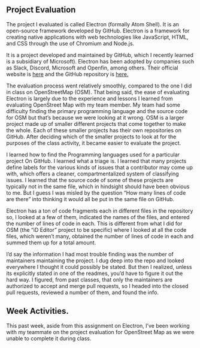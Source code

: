 
## Project Evaluation

The project I evaluated is called Electron (formally Atom Shell). It is an open-source framework developed by GitHub. Electron is a framework for creating native applications with web technologies like JavaScript, HTML, and CSS through the use of Chromium and Node.js.

It is a project developed and maintained by GitHub, which I recently learned is a subsidiary of Microsoft). Electron has been adopted by companies such as Slack, Discord, Microsoft and Openfin, among others. Their official website is [here]( https://electronjs.org/) and the GitHub repository is [here.]( https://github.com/electron/electron)

The evaluation process went relatively smoothly, compared to the one I did in class on OpenStreetMap (OSM). That being said, the ease of evaluating Electron is largely due to the experience and lessons I learned from evaluating OpenStreet Map with my team member. 
My team had some difficulty finding the primary programming language and the source code for OSM but that’s because we were looking at it wrong. OSM is a larger project made up of smaller different projects that come together to make the whole. Each of these smaller projects has their own repositories on GitHub. After deciding which of the smaller projects to look at for the purposes of the class activity, it became easier to evaluate the project.

I learned how to find the Programming languages used for a particular project On GitHub. I learned what a triage is. I learned that many projects define labels for the various kinds of issues that a contributor may come up with, which offers a cleaner, compartmentalized system of classifying issues. I learned that the source code of some of these projects are typically not in the same file, which in hindsight should have been obvious to me. But I guess I was misled by the question “How many lines of code are there” into thinking it would all be put in the same file on GitHub. 

Electron has a ton of code fragments each in different files in the repository so, I looked at a few of them, indicated the names of the files, and entered the number of lines of code in each. This is different from what I did for OSM (the “iD Editor” project to be specific) where I looked at all the code files, which weren’t many, obtained the number of lines of code in each and summed them up for a total amount.

I’d say the information I had most trouble finding was the number of maintainers maintaining the project. I dug deep into the repo and looked everywhere I thought it could possibly be stated. But then I realized, unless its explicitly stated in one of the readmes, you’d have to figure it out the hard way. I figured, from past classes, that only the maintainers are authorized to accept and merge pull requests, so I headed into the closed pull requests, reviewed a number of them, and found the info.


## Week Activities.
This past week, aside from this assignment on Electron, I’ve been working with my teammate on the project evaluation for OpenStreet Map as we were unable to complete it during class.

